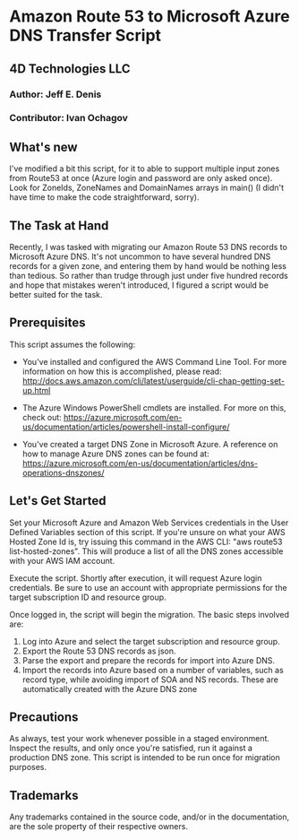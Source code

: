 # Amazon Route 53 to Microsoft Azure DNS Transfer Script
## 4D Technologies LLC
### Author: Jeff E. Denis
### Contributor: Ivan Ochagov

## What's new
I've modified a bit this script, for it to able to support multiple input zones from Route53 at once (Azure login and password are only asked once). Look for ZoneIds, ZoneNames and DomainNames arrays in main() (I didn't have time to make the code straightforward, sorry).

## The Task at Hand                                                                                                                                          
Recently, I was tasked with migrating our Amazon Route 53 DNS records to Microsoft Azure DNS. It's not uncommon to have several hundred DNS records for a given zone, and entering them by hand would be nothing less than tedious. So rather than trudge through just under five hundred records and hope that mistakes weren't introduced, I figured a script would be better suited for the task. 

## Prerequisites
This script assumes the following:
 
 - You've installed and configured the AWS Command Line Tool. For more information on how this is accomplished, please read: http://docs.aws.amazon.com/cli/latest/userguide/cli-chap-getting-set-up.html
 
 - The Azure Windows PowerShell cmdlets are installed. For more on this, check out: https://azure.microsoft.com/en-us/documentation/articles/powershell-install-configure/

 - You've created a target DNS Zone in Microsoft Azure. A reference on how to manage Azure DNS zones can be found at: https://azure.microsoft.com/en-us/documentation/articles/dns-operations-dnszones/
 
## Let's Get Started
Set your Microsoft Azure and Amazon Web Services credentials in the User Defined Variables section of this script. If you're unsure on what your AWS Hosted Zone Id is, try issuing this command in the AWS CLI: "aws route53 list-hosted-zones". This will produce a list of all the DNS zones accessible with your AWS IAM account.

Execute the script. Shortly after execution, it will request Azure login credentials. Be sure to use an account with appropriate permissions for the target subscription ID and resource group.

Once logged in, the script will begin the migration. The basic steps involved are:

 1. Log into Azure and select the target subscription and resource group.
 2. Export the Route 53 DNS records as json.
 3. Parse the export and prepare the records for import into Azure DNS.
 4. Import the records into Azure based on a number of variables, such as record type, while avoiding import of SOA and NS records. These are automatically created with the Azure DNS zone
 
## Precautions
As always, test your work whenever possible in a staged environment. Inspect the results, and only once you're satisfied, run it against a production DNS zone. This script is intended to be run once for migration purposes.

## Trademarks
Any trademarks contained in the source code, and/or in the documentation, are the sole property of their respective owners.
